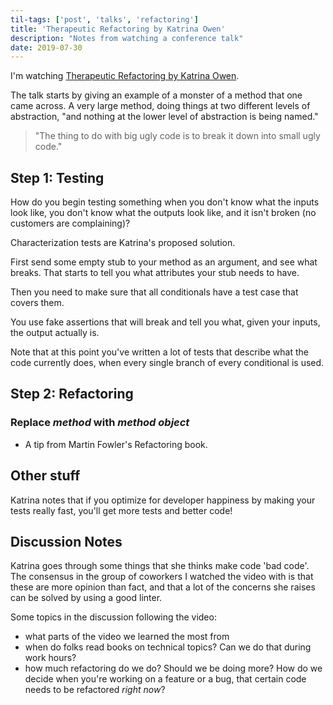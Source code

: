 ```yaml
---
til-tags: ['post', 'talks', 'refactoring']
title: 'Therapeutic Refactoring by Katrina Owen'
description: "Notes from watching a conference talk" 
date: 2019-07-30
---
```


I'm watching [Therapeutic Refactoring by Katrina Owen](https://www.youtube.com/watch?v=KA9i5IGS-oU).

The talk starts by giving an example of a monster of a method that one came across. A very large method, doing things at two different levels of abstraction, "and nothing at the lower level of abstraction is being named."

> "The thing to do with big ugly code is to break it down into small ugly code."

## Step 1: Testing 

How do you begin testing something when you don't know what the inputs look like, you don't know what the outputs look like, and it isn't broken (no customers are complaining)? 

Characterization tests are Katrina's proposed solution. 

First send some empty stub to your method as an argument, and see what breaks. That starts to tell you what attributes your stub needs to have. 

Then you need to make sure that all conditionals have a test case that covers them. 

You use fake assertions that will break and tell you what, given your inputs, the output actually is. 

Note that at this point you've written a lot of tests that describe what the code currently does, when every single branch of every conditional is used. 

## Step 2: Refactoring
### Replace *method* with *method object*
 - A tip from Martin Fowler's Refactoring book. 
 
## Other stuff 

Katrina notes that if you optimize for developer happiness by making your tests really fast, you'll get more tests and better code! 

## Discussion Notes 

Katrina goes through some things that she thinks make code 'bad code'. The consensus in the group of coworkers I watched the video with is that these are more opinion than fact, and that a lot of the concerns she raises can be solved by using a good linter. 


Some topics in the discussion following the video: 
 - what parts of the video we learned the most from
 - when do folks read books on technical topics? Can we do that during work hours?
 - how much refactoring do we do? Should we be doing more? How do we decide when you're working on a feature or a bug, that certain code needs to be refactored _right now_? 